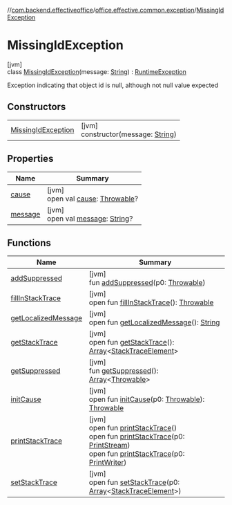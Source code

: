//[com.backend.effectiveoffice](../../../index.md)/[office.effective.common.exception](../index.md)/[MissingIdException](index.md)

# MissingIdException

[jvm]\
class [MissingIdException](index.md)(message: [String](https://kotlinlang.org/api/latest/jvm/stdlib/kotlin/-string/index.html)) : [RuntimeException](https://docs.oracle.com/javase/8/docs/api/java/lang/RuntimeException.html)

Exception indicating that object id is null, although not null value expected

## Constructors

| | |
|---|---|
| [MissingIdException](-missing-id-exception.md) | [jvm]<br>constructor(message: [String](https://kotlinlang.org/api/latest/jvm/stdlib/kotlin/-string/index.html)) |

## Properties

| Name | Summary |
|---|---|
| [cause](../-workspace-unavailable-exception/index.md#-654012527%2FProperties%2F-1216412040) | [jvm]<br>open val [cause](../-workspace-unavailable-exception/index.md#-654012527%2FProperties%2F-1216412040): [Throwable](https://kotlinlang.org/api/latest/jvm/stdlib/kotlin/-throwable/index.html)? |
| [message](../-workspace-unavailable-exception/index.md#1824300659%2FProperties%2F-1216412040) | [jvm]<br>open val [message](../-workspace-unavailable-exception/index.md#1824300659%2FProperties%2F-1216412040): [String](https://kotlinlang.org/api/latest/jvm/stdlib/kotlin/-string/index.html)? |

## Functions

| Name | Summary |
|---|---|
| [addSuppressed](../-workspace-unavailable-exception/index.md#282858770%2FFunctions%2F-1216412040) | [jvm]<br>fun [addSuppressed](../-workspace-unavailable-exception/index.md#282858770%2FFunctions%2F-1216412040)(p0: [Throwable](https://kotlinlang.org/api/latest/jvm/stdlib/kotlin/-throwable/index.html)) |
| [fillInStackTrace](../-workspace-unavailable-exception/index.md#-1102069925%2FFunctions%2F-1216412040) | [jvm]<br>open fun [fillInStackTrace](../-workspace-unavailable-exception/index.md#-1102069925%2FFunctions%2F-1216412040)(): [Throwable](https://kotlinlang.org/api/latest/jvm/stdlib/kotlin/-throwable/index.html) |
| [getLocalizedMessage](../-workspace-unavailable-exception/index.md#1043865560%2FFunctions%2F-1216412040) | [jvm]<br>open fun [getLocalizedMessage](../-workspace-unavailable-exception/index.md#1043865560%2FFunctions%2F-1216412040)(): [String](https://kotlinlang.org/api/latest/jvm/stdlib/kotlin/-string/index.html) |
| [getStackTrace](../-workspace-unavailable-exception/index.md#2050903719%2FFunctions%2F-1216412040) | [jvm]<br>open fun [getStackTrace](../-workspace-unavailable-exception/index.md#2050903719%2FFunctions%2F-1216412040)(): [Array](https://kotlinlang.org/api/latest/jvm/stdlib/kotlin/-array/index.html)&lt;[StackTraceElement](https://docs.oracle.com/javase/8/docs/api/java/lang/StackTraceElement.html)&gt; |
| [getSuppressed](../-workspace-unavailable-exception/index.md#672492560%2FFunctions%2F-1216412040) | [jvm]<br>fun [getSuppressed](../-workspace-unavailable-exception/index.md#672492560%2FFunctions%2F-1216412040)(): [Array](https://kotlinlang.org/api/latest/jvm/stdlib/kotlin/-array/index.html)&lt;[Throwable](https://kotlinlang.org/api/latest/jvm/stdlib/kotlin/-throwable/index.html)&gt; |
| [initCause](../-workspace-unavailable-exception/index.md#-418225042%2FFunctions%2F-1216412040) | [jvm]<br>open fun [initCause](../-workspace-unavailable-exception/index.md#-418225042%2FFunctions%2F-1216412040)(p0: [Throwable](https://kotlinlang.org/api/latest/jvm/stdlib/kotlin/-throwable/index.html)): [Throwable](https://kotlinlang.org/api/latest/jvm/stdlib/kotlin/-throwable/index.html) |
| [printStackTrace](../-workspace-unavailable-exception/index.md#-1769529168%2FFunctions%2F-1216412040) | [jvm]<br>open fun [printStackTrace](../-workspace-unavailable-exception/index.md#-1769529168%2FFunctions%2F-1216412040)()<br>open fun [printStackTrace](../-workspace-unavailable-exception/index.md#1841853697%2FFunctions%2F-1216412040)(p0: [PrintStream](https://docs.oracle.com/javase/8/docs/api/java/io/PrintStream.html))<br>open fun [printStackTrace](../-workspace-unavailable-exception/index.md#1175535278%2FFunctions%2F-1216412040)(p0: [PrintWriter](https://docs.oracle.com/javase/8/docs/api/java/io/PrintWriter.html)) |
| [setStackTrace](../-workspace-unavailable-exception/index.md#2135801318%2FFunctions%2F-1216412040) | [jvm]<br>open fun [setStackTrace](../-workspace-unavailable-exception/index.md#2135801318%2FFunctions%2F-1216412040)(p0: [Array](https://kotlinlang.org/api/latest/jvm/stdlib/kotlin/-array/index.html)&lt;[StackTraceElement](https://docs.oracle.com/javase/8/docs/api/java/lang/StackTraceElement.html)&gt;) |
